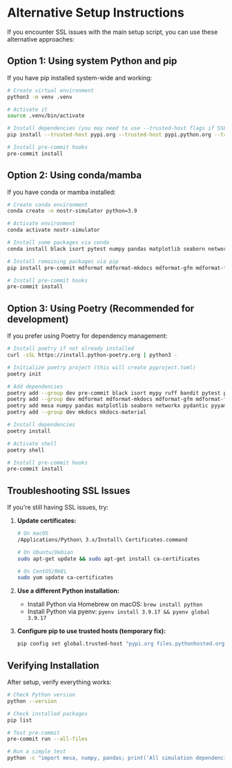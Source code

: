 # Alternative Setup Instructions

If you encounter SSL issues with the main setup script, you can use these alternative approaches:

## Option 1: Using system Python and pip

If you have pip installed system-wide and working:

```bash
# Create virtual environment
python3 -m venv .venv

# Activate it
source .venv/bin/activate

# Install dependencies (you may need to use --trusted-host flags if SSL issues persist)
pip install --trusted-host pypi.org --trusted-host pypi.python.org --trusted-host files.pythonhosted.org -r requirements.txt

# Install pre-commit hooks
pre-commit install
```

## Option 2: Using conda/mamba

If you have conda or mamba installed:

```bash
# Create conda environment
conda create -n nostr-simulator python=3.9

# Activate environment
conda activate nostr-simulator

# Install some packages via conda
conda install black isort pytest numpy pandas matplotlib seaborn networkx pyyaml

# Install remaining packages via pip
pip install pre-commit mdformat mdformat-mkdocs mdformat-gfm mdformat-frontmatter mdformat-footnote mypy ruff bandit pytest-cov mesa mkdocs mkdocs-material pydantic rich

# Install pre-commit hooks
pre-commit install
```

## Option 3: Using Poetry (Recommended for development)

If you prefer using Poetry for dependency management:

```bash
# Install poetry if not already installed
curl -sSL https://install.python-poetry.org | python3 -

# Initialize poetry project (this will create pyproject.toml)
poetry init

# Add dependencies
poetry add --group dev pre-commit black isort mypy ruff bandit pytest pytest-cov
poetry add --group dev mdformat mdformat-mkdocs mdformat-gfm mdformat-frontmatter mdformat-footnote
poetry add mesa numpy pandas matplotlib seaborn networkx pydantic pyyaml rich
poetry add --group dev mkdocs mkdocs-material

# Install dependencies
poetry install

# Activate shell
poetry shell

# Install pre-commit hooks
pre-commit install
```

## Troubleshooting SSL Issues

If you're still having SSL issues, try:

1. **Update certificates:**

   ```bash
   # On macOS
   /Applications/Python\ 3.x/Install\ Certificates.command
   
   # On Ubuntu/Debian
   sudo apt-get update && sudo apt-get install ca-certificates
   
   # On CentOS/RHEL
   sudo yum update ca-certificates
   ```

2. **Use a different Python installation:**
   - Install Python via Homebrew on macOS: `brew install python`
   - Install Python via pyenv: `pyenv install 3.9.17 && pyenv global 3.9.17`

3. **Configure pip to use trusted hosts (temporary fix):**

   ```bash
   pip config set global.trusted-host "pypi.org files.pythonhosted.org pypi.python.org"
   ```

## Verifying Installation

After setup, verify everything works:

```bash
# Check Python version
python --version

# Check installed packages
pip list

# Test pre-commit
pre-commit run --all-files

# Run a simple test
python -c "import mesa, numpy, pandas; print('All simulation dependencies imported successfully!')"
```
